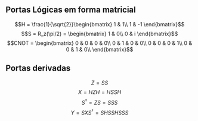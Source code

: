 ## Portas Lógicas em forma matricial
$$H = \frac{1}{\sqrt{2}}\begin{bmatrix}
	1 & 1\\
	1 & -1
\end{bmatrix}$$
$$S = R_z(\pi/2) = \begin{bmatrix}
	1 & 0\\
	0 & i
\end{bmatrix}$$
$$CNOT = \begin{bmatrix}
	0 & 0 & 0 & 0\\
	0 & 1 & 0 & 0\\
	0 & 0 & 0 & 1\\
	0 & 0 & 1 & 0\\
\end{bmatrix}$$
## Portas derivadas
$$Z = SS$$
$$X = HZH = HSSH$$
$$S^\dagger = ZS = SSS$$
$$Y = SXS^\dagger = SHSSHSSS$$